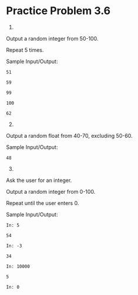# Practice Problem 3.6

1.

Output a random integer from 50-100.

Repeat 5 times.

Sample Input/Output:

```
51
```

```
59
```

```
99
```

```
100
```

```
62
```

2.

Output a random float from 40-70, excluding 50-60.

Sample Input/Output:

```
48
```

3.

Ask the user for an integer.  

Output a random integer from 0-100.  

Repeat until the user enters 0.

Sample Input/Output:

```
In: 5
```

```
54
```

```
In: -3
```

```
34
```

```
In: 10000
```

```
5
```

```
In: 0
```

